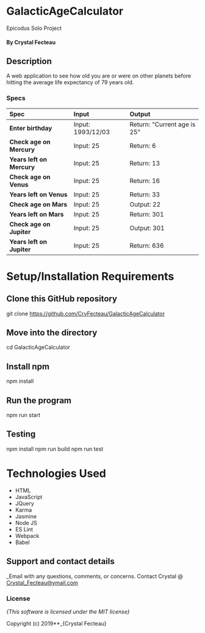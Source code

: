# GalacticAgeCalculator
Epicodus Solo Project
#### By Crystal Fecteau

## Description
A web application to see how old you are or were on other planets before hitting the average life expectancy of 79 years old.

### Specs 
| Spec | Input | Output |
| :-------------     | :------------- | :------------- |
| **Enter birthday** | Input: 1993/12/03 | Return: "Current age is 25"|
| **Check age on Mercury** | Input: 25 | Return: 6 |
| **Years left on Mercury** | Input: 25 | Return: 13|
| **Check age on Venus**| Input: 25 | Return: 16 |
| **Years left on Venus** | Input: 25 | Return: 33|
| **Check age on Mars**| Input: 25 | Output: 22 |
| **Years left on Mars** | Input: 25 | Return: 301|
| **Check age on Jupiter** | Input: 25 | Output: 301 |
| **Years left on Jupiter** | Input: 25 | Return: 636|

# Setup/Installation Requirements

## Clone this GitHub repository
git clone https://github.com/CryFecteau/GalacticAgeCalculator

## Move into the directory
cd GalacticAgeCalculator

## Install npm
npm install

## Run the program
npm run start

## Testing
npm install
npm run build
npm run test

# Technologies Used

* HTML
* JavaScript
* JQuery
* Karma
* Jasmine
* Node JS
* ES Lint
* Webpack
* Babel

## Support and contact details

_Email with any questions, comments, or concerns. Contact Crystal @ Crystal_Fecteau@ymail.com

### License

*{This software is licensed under the MIT license}*

Copyright (c) 2019**_{Crystal Fecteau}